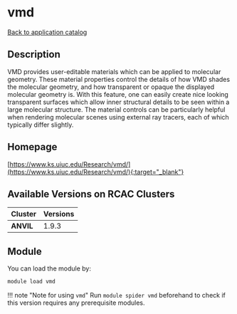 # vmd

[Back to application catalog](../app_catalog.md)

## Description

VMD provides user-editable materials which can be applied to molecular geometry.  These material properties control the details of how VMD shades the molecular geometry, and how transparent or opaque the displayed molecular geometry is. With this feature, one can easily create nice looking transparent surfaces which allow inner structural details to be seen within a large molecular structure. The material controls can be particularly helpful when rendering molecular scenes using external ray tracers, each of which typically differ slightly.

## Homepage

[https://www.ks.uiuc.edu/Research/vmd/](https://www.ks.uiuc.edu/Research/vmd/){:target="_blank"}

## Available Versions on RCAC Clusters

|Cluster|Versions|
|---|---|
**ANVIL**|1.9.3

## Module

You can load the module by:

```bash
module load vmd
```

!!! note "Note for using `vmd`"
    Run `module spider vmd` beforehand to check if this version requires any prerequisite modules.
